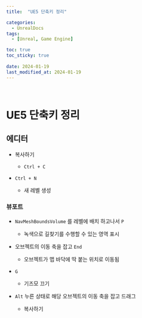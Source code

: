 ```yaml
---
title:  "UE5 단축키 정리"

categories:
  - UnrealDocs
tags:
  - [Unreal, Game Engine]

toc: true
toc_sticky: true
 
date: 2024-01-19
last_modified_at: 2024-01-19
---
```


<br>


# UE5 단축키 정리

## 에디터

- 복사하기
  - `Ctrl + C`

- `Ctrl + N`
  - 새 레벨 생성



### 뷰포트

- `NavMeshBoundsVolume` 를 레벨에 배치 하고나서 `P`
  - 녹색으로 길찾기를 수행할 수 있는 영역 표시

- 오브젝트의 이동 축을 잡고 `End`
  - 오브젝트가 맵 바닥에 딱 붙는 위치로 이동됨

- `G`
  - 기즈모 끄기

- `Alt` 누른 상태로 해당 오브젝트의 이동 축을 잡고 드래그
  - 복사하기


